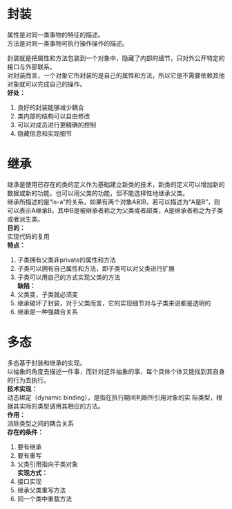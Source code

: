 # 封装

属性是对同一类事物的特征的描述。  
方法是对同一类事物可执行操作操作的描述。  

封装就是把属性和方法包装到一个对象中，隐藏了内部的细节，只对外公开特定的接口与外部联系。  
对封装而言，一个对象它所封装的是自己的属性和方法，所以它是不需要依赖其他对象就可以完成自己的操作。  
**好处：**  
1. 良好的封装能够减少耦合  
2. 类内部的结构可以自由修改  
3. 可以对成员进行更精确的控制  
4. 隐藏信息和实现细节

# 继承

继承是使用已存在的类的定义作为基础建立新类的技术，新类的定义可以增加新的数据或新的功能，也可以用父类的功能，但不能选择性地继承父类。  
继承所描述的是“is-a”的关系，如果有两个对象A和B，若可以描述为“A是B”，则可以表示A继承B，其中B是被继承者称之为父类或者超类，A是继承者称之为子类或者派生类。  
**目的：**  
实现代码的复用  
**特点：**  
1. 子类拥有父类非private的属性和方法  
2. 子类可以拥有自己属性和方法，即子类可以对父类进行扩展  
3. 子类可以用自己的方式实现父类的方法  
**缺陷：**  
1. 父类变，子类就必须变  
2. 继承破坏了封装，对于父类而言，它的实现细节对与子类来说都是透明的  
3. 继承是一种强耦合关系

# 多态

多态基于封装和继承的实现。  
以抽象的角度去描述一件事，而针对这件抽象的事，每个具体个体又能找到其自身的行为去执行。  
**技术实现：**  
动态绑定（dynamic binding），是指在执行期间判断所引用对象的实 际类型，根据其实际的类型调用其相应的方法。  
**作用：**  
消除类型之间的耦合关系  
**存在的条件：**  
1. 要有继承  
2. 要有重写  
3. 父类引用指向子类对象  
**实现方式：**  
1. 接口实现  
2. 继承父类重写方法  
3. 同一个类中重载方法
